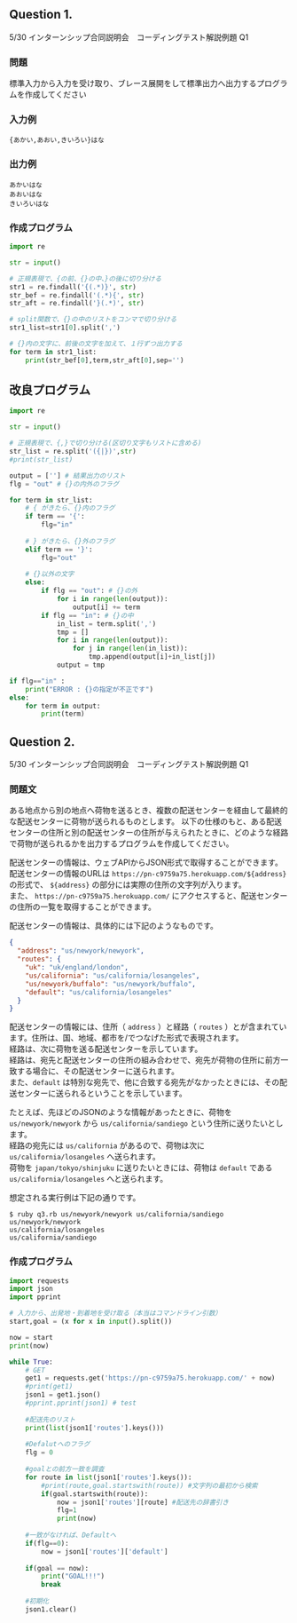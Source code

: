 ## Question 1.
5/30 インターンシップ合同説明会　コーディングテスト解説例題 Q1
### 問題
標準入力から入力を受け取り、ブレース展開をして標準出力へ出力するプログラムを作成してください

### 入力例
```
{あかい,あおい,きいろい}はな
```

### 出力例
```
あかいはな
あおいはな
きいろいはな
```

### 作成プログラム
```python
import re

str = input()

# 正規表現で、{の前、{}の中、}の後に切り分ける
str1 = re.findall('{(.*)}', str)
str_bef = re.findall('(.*){', str)
str_aft = re.findall('}(.*)', str)

# split関数で、{}の中のリストをコンマで切り分ける
str1_list=str1[0].split(',')

# {}内の文字に、前後の文字を加えて、１行ずつ出力する
for term in str1_list:
    print(str_bef[0],term,str_aft[0],sep='')
```

## 改良プログラム
```python
import re

str = input()

# 正規表現で、{,}で切り分ける(区切り文字もリストに含める)
str_list = re.split('({|})',str)
#print(str_list)

output = [''] # 結果出力のリスト
flg = "out" # {}の内外のフラグ

for term in str_list:
    # { がきたら、{}内のフラグ
    if term == '{':
        flg="in"
        
    # } がきたら、{}外のフラグ
    elif term == '}':
        flg="out"
        
    # {}以外の文字
    else:
        if flg == "out": # {}の外
            for i in range(len(output)):
                output[i] += term
        if flg == "in": # {}の中
            in_list = term.split(',')
            tmp = []
            for i in range(len(output)):
                for j in range(len(in_list)):
                    tmp.append(output[i]+in_list[j])
            output = tmp

if flg=="in" :
    print("ERROR : {}の指定が不正です")
else:
    for term in output:
        print(term)
```

## Question 2.
5/30 インターンシップ合同説明会　コーディングテスト解説例題 Q1
### 問題文

ある地点から別の地点へ荷物を送るとき、複数の配送センターを経由して最終的な配送センターに荷物が送られるものとします。
以下の仕様のもと、ある配送センターの住所と別の配送センターの住所が与えられたときに、どのような経路で荷物が送られるかを出力するプログラムを作成してください。

配送センターの情報は、ウェブAPIからJSON形式で取得することができます。  
配送センターの情報のURLは `https://pn-c9759a75.herokuapp.com/${address}` の形式で、 `${address}` の部分には実際の住所の文字列が入ります。  
また、 `https://pn-c9759a75.herokuapp.com/` にアクセスすると、配送センターの住所の一覧を取得することができます。

配送センターの情報は、具体的には下記のようなものです。

```json
{
  "address": "us/newyork/newyork",
  "routes": {
    "uk": "uk/england/london",
    "us/california": "us/california/losangeles",
    "us/newyork/buffalo": "us/newyork/buffalo",
    "default": "us/california/losangeles"
  }
}
```

配送センターの情報には、住所（ `address` ）と経路（ `routes` ）とが含まれています。住所は、国、地域、都市を/でつなげた形式で表現されます。  
経路は、次に荷物を送る配送センターを示しています。  
経路は、宛先と配送センターの住所の組み合わせで、宛先が荷物の住所に前方一致する場合に、その配送センターに送られます。  
また、`default` は特別な宛先で、他に合致する宛先がなかったときには、その配送センターに送られるということを示しています。  
  
たとえば、先ほどのJSONのような情報があったときに、荷物を `us/newyork/newyork` から `us/california/sandiego` という住所に送りたいとします。  
経路の宛先には `us/california` があるので、荷物は次に `us/california/losangeles` へ送られます。  
荷物を `japan/tokyo/shinjuku` に送りたいときには、荷物は `default` である `us/california/losangeles` へと送られます。

想定される実行例は下記の通りです。

```
$ ruby q3.rb us/newyork/newyork us/california/sandiego
us/newyork/newyork
us/california/losangeles
us/california/sandiego
```

### 作成プログラム
```python
import requests
import json
import pprint

# 入力から、出発地・到着地を受け取る（本当はコマンドライン引数）
start,goal = (x for x in input().split())

now = start
print(now)

while True:
    # GET
    get1 = requests.get('https://pn-c9759a75.herokuapp.com/' + now)
    #print(get1)
    json1 = get1.json()
    #pprint.pprint(json1) # test
    
    #配送先のリスト
    print(list(json1['routes'].keys()))
    
    #Defalutへのフラグ
    flg = 0
    
    #goalとの前方一致を調査
    for route in list(json1['routes'].keys()):
        #print(route,goal.startswith(route)) #文字列の最初から検索
        if(goal.startswith(route)):
            now = json1['routes'][route] #配送先の辞書引き
            flg=1
            print(now)
    
    #一致がなければ、Defaultへ
    if(flg==0):
        now = json1['routes']['default']
    
    if(goal == now):
        print("GOAL!!!")
        break
    
    #初期化
    json1.clear()
```
